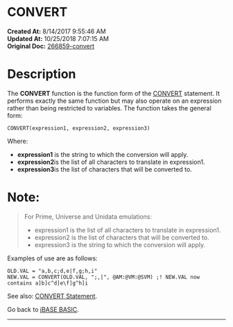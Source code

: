 # CONVERT

**Created At:** 8/14/2017 9:55:46 AM  
**Updated At:** 10/25/2018 7:07:15 AM  
**Original Doc:** [266859-convert](https://docs.jbase.com/36868-jbase-basic/266859-convert)  


# Description

The **CONVERT** function is the function form of the [CONVERT](266857-convert-statement) statement. It performs exactly the same function but may also operate on an expression rather than being restricted to variables. The function takes the general form:

```
CONVERT(expression1, expression2, expression3)
```

Where:

- **expression1** is the string to which the conversion will apply.
- **expression2**is the list of all characters to translate in expression1.
- **expression3**is the list of characters that will be converted to.


# Note:


> For Prime, Universe and Unidata emulations:
> 
> - expression1 is the list of all characters to translate in expression1.
> - expression2 is the list of characters that will be converted to.
> - expression3 is the string to which the conversion will apply.


Examples of use are as follows:

```
OLD.VAL = "a,b,c;d,e|f,g;h,i"
NEW.VAL = CONVERT(OLD.VAL, ";,|", @AM:@VM:@SVM) ;! NEW.VAL now contains a]b]c^d]e\f]g^h]i
```



See also: [CONVERT Statement](266857-convert-statement).

Go back to [jBASE BASIC](263498-jbase-basic).

* * *
